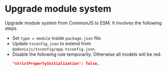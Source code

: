 # Upgrade module system

Upgrade module system from CommonJS to ESM. It involves the following steps.

- Set `type = module` inside `package.json` file.
- Update `tsconfig.json` to extend from `@adonisjs/tsconfig/app.tsconfig.json`.
- Disable the following rule temporarily. Otherwise all models will be red.
    ```json
    "strictPropertyInitialization": false,
    ```